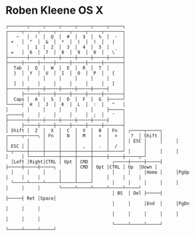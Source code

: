 # Roben Kleene OS X

	┌───────┬─────┬─────┬─────┬─────┬─────┬─────┐                                 ┌─────┬─────┬─────┬─────┬─────┬─────┬───────┐
	│   ~   │  !  │  @  │  #  │  $  │  %  │  -  │                                 │ +   │  ^  │  &  │  *  │  (  │  )  │   |   │
	│   `   │  1  │  2  │  3  │  4  │  5  │  _  │                                 │ =   │  6  │  7  │  8  │  9  │  0  │   \   │
	├───────┼─────┼─────┼─────┼─────┼─────┼─────┤                                 ├─────┼─────┼─────┼─────┼─────┼─────┼───────┤
	│  Tab  │  Q  │  W  │  E  │  R  │  T  │     │                                 │  }  │  Y  │  U  │  I  │  O  │  P  │   {   │
	│       │     │     │     │     │     │     │                                 │  ]  │     │     │     │     │     │   ]   │
	├───────┼─────┼─────┼─────┼─────┼─────┤     │                                 │     ├─────┼─────┼─────┼─────┼─────┼───────┤
	│  Caps │  A  │  S  │  D  │  F  │  G  ├─────┘                                 └─────┤  H  │  J  │  K  │  L  │  :  │   "   │
	│       │     │     │     │     │     ├─────┐                                 ┌─────┤     │     │     │     │  ;  │   '   │
	├───────┼─────┼─────┼─────┼─────┼─────┤     │                                 │     ├─────┼─────┼─────┼─────┼─────┼───────┤
	│ Shift │  Z  │  X  │  C  │  V  │  B  │ Fn  │ ┌─────┬─────┐     ┌─────┬─────┐ │ Fn  │  N  │  M  │  <  │  >  │  ?  │ Shift │
	│       │     │     │     │     │     │     │ │ ESC │     │     │     │ ESC │ │     │     │     │  ,  │  .  │  /  │       │
	└─┬─────┼─────┼─────┼─────┼─────┼─────┴─────┘ │     │     │     │     │     │ └─────┴─────┼─────┼─────┼─────┼─────┼─────┬─┘
	  │Left │Right│CTRL │ Opt │ CMD │       ┌─────┼─────┼─────┤     ├─────┼─────┼─────┐       │ CMD │ Opt │CTRL │ Up  │Down │
	  │     │     │     │     │     │       │     │     │Home │     │PgUp │     │     │       │     │     │     │     │     │
	  └─────┴─────┴─────┴─────┴─────┘       │     │     │     │     │     │     │     │       └─────┴─────┴─────┴─────┴─────┘
	                                        │ BS  │ Del ├─────┤     ├─────┤ Ret │Space│
	                                        │     │     │End  │     │PgDn │     │     │
	                                        │     │     │     │     │     │     │     │
	                                        └─────┴─────┴─────┘     └─────┴─────┴─────┘
